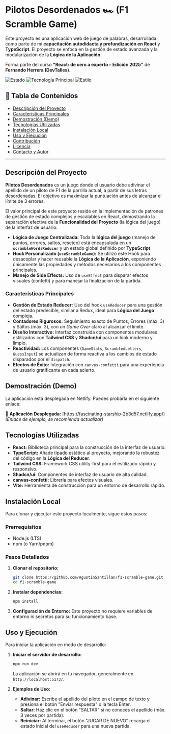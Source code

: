 # Pilotos Desordenados 🏎️ (F1 Scramble Game)

Este proyecto es una aplicación web de juego de palabras, desarrollada como parte de mi **capacitación autodidacta y profundización en React** y **TypeScript**. El proyecto se enfoca en la gestión de estado avanzada y la modularización de la **Lógica de la Aplicación**.

Forma parte del curso **“React: de cero a experto – Edición 2025”** de **Fernando Herrera (DevTalles)**.

![Estado](https://img.shields.io/badge/Estado-Finalizado-success)
![Tecnología Principal](https://img.shields.io/badge/Framework-React%20%26%20TS-blue)
![Estilo](https://img.shields.io/badge/Estilo-Tailwind%20CSS-06B6D4)

## 📝 Tabla de Contenidos

- [Descripción del Proyecto](#descripción-del-proyecto)
- [Características Principales](#características-principales)
- [Demostración (Demo)](#demostración-demo)
- [Tecnologías Utilizadas](#tecnologías-utilizadas)
- [Instalación Local](#instalación-local)
- [Uso y Ejecución](#uso-y-ejecución)
- [Contribución](#contribución)
- [Licencia](#licencia)
- [Contacto y Autor](#contacto-y-autor)

---

## Descripción del Proyecto

**Pilotos Desordenados** es un juego donde el usuario debe adivinar el apellido de un piloto de F1 de la parrilla actual, a partir de sus letras desordenadas. El objetivo es maximizar la puntuación antes de alcanzar el límite de 3 errores.

El valor principal de este proyecto reside en la implementación de patrones de gestión de estado complejos y escalables en React, demostrando la separación efectiva de la **Funcionalidad del Proyecto** (la lógica del juego) de la interfaz de usuario:

* **Lógica de Juego Centralizada:** Toda la **lógica del juego** (manejo de puntos, errores, saltos, reseteo) está encapsulada en un **`scrambleWordsReducer`** y un estado global definido por **TypeScript**.
* **Hook Personalizado (`useScrambleGame`):** Se utilizó este Hook para desacoplar y hacer reusable la **Lógica de la Aplicación**, exponiendo únicamente las propiedades y métodos necesarios a los componentes principales.
* **Manejo de Side Effects:** Uso de `useEffect` para disparar efectos visuales (confetti) y para manejar la finalización de la partida.

### Características Principales

* **Gestión de Estado Reducer:** Uso del hook `useReducer` para una gestión del estado predecible, similar a Redux, ideal para **Lógica del Juego** compleja.
* **Contadores Rigurosos:** Seguimiento exacto de Puntos, Errores (máx. 3) y Saltos (máx. 3), con un *Game Over* claro al alcanzar el límite.
* **Diseño Interactivo:** Interfaz construida con componentes modulares estilizados con **Tailwind CSS** y **Shadcn/ui** para un look moderno y limpio.
* **Reactividad:** Los componentes (`GameStats`, `ScrambledLetters`, `GuessInput`) se actualizan de forma reactiva a los cambios de estado disparados por el `dispatch`.
* **Efectos de Éxito:** Integración con `canvas-confetti` para una experiencia de usuario gratificante en cada acierto.

## Demostración (Demo)

La aplicación está desplegada en Netlify. Puedes probarla en el siguiente enlace:

🔗 **Aplicación Desplegada:** [https://fascinating-starship-2b3d57.netlify.app/) *(Enlace de ejemplo, se recomienda actualizar)*

## Tecnologías Utilizadas

* **React:** Biblioteca principal para la construcción de la interfaz de usuario.
* **TypeScript:** Añade tipado estático al proyecto, mejorando la robustez del código en la **Lógica del Reducer**.
* **Tailwind CSS:** Framework CSS utility-first para el estilizado rápido y responsivo.
* **Shadcn/ui:** Componentes de interfaz de usuario de alta calidad.
* **canvas-confetti:** Librería para efectos visuales.
* **Vite:** Herramienta de construcción para un entorno de desarrollo rápido.

## Instalación Local

Para clonar y ejecutar este proyecto localmente, sigue estos pasos:

### Prerrequisitos

* Node.js (LTS)
* npm (o Yarn/pnpm)

### Pasos Detallados

1.  **Clonar el repositorio:**
    ```bash
    git clone https://github.com/AgustinSantillan/f1-scramble-game.git
    cd f1-scramble-game
    ```

2.  **Instalar dependencias:**
    ```bash
    npm install
    ```

3.  **Configuración de Entorno:**
    Este proyecto no requiere variables de entorno ni secretos para su funcionamiento base.

## Uso y Ejecución

Para iniciar la aplicación en modo de desarrollo:

1.  **Iniciar el servidor de desarrollo:**
    ```bash
    npm run dev
    ```
    La aplicación se abrirá en tu navegador, generalmente en `http://localhost:5173/`.

2.  **Ejemplos de Uso:**
    * **Adivinar:** Escribe el apellido del piloto en el campo de texto y presiona el botón "Enviar respuesta" o la tecla Enter.
    * **Saltar:** Haz clic en el botón "SALTAR" si no conoces el apellido (máx. 3 veces por partida).
    * **Reiniciar:** Al terminar, el botón "JUGAR DE NUEVO" recarga el estado inicial del `useReducer` para una nueva partida.
